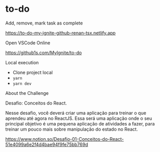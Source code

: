 # to-do
Add, remove, mark task as complete

https://to-do-my-ignite-github-renan-tsx.netlify.app

Open VSCode Online

https://github1s.com/MyIgnite/to-do


Local execution

- Clone project local
- `yarn`
- `yarn dev`

About the Challenge

Desafio: Conceitos do React. </br>

Nesse desafio, você deverá criar uma aplicação para treinar o que aprendeu até agora no ReactJS. Essa será uma aplicação onde o seu principal objetivo é uma pequena aplicação de atividades a fazer, para treinar um pouco mais sobre manipulação do estado no React.

https://www.notion.so/Desafio-01-Conceitos-do-React-51e4099a6e2f4d4bae94f9fe75bb769d
